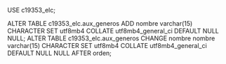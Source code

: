 USE c19353_elc;

ALTER TABLE c19353_elc.aux_generos ADD nombre varchar(15) CHARACTER SET utf8mb4 COLLATE utf8mb4_general_ci DEFAULT NULL NULL;
ALTER TABLE c19353_elc.aux_generos CHANGE nombre nombre varchar(15) CHARACTER SET utf8mb4 COLLATE utf8mb4_general_ci DEFAULT NULL NULL AFTER orden;
